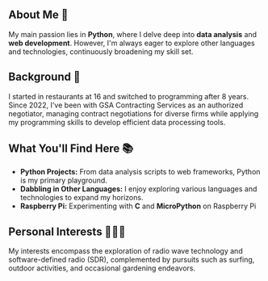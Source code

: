 

## About Me 🚀
My main passion lies in **Python**, where I delve deep into **data analysis** and **web development**. However, I'm always eager to explore other languages and technologies, continuously broadening my skill set.

## Background 💼
I started in restaurants at 16 and switched to programming after 8 years. Since 2022, I've been with GSA Contracting Services as an authorized negotiator, managing contract negotiations for diverse firms while applying my programming skills to develop efficient data processing tools.

## What You'll Find Here 📚
- **Python Projects:** From data analysis scripts to web frameworks, Python is my primary playground.
- **Dabbling in Other Languages:** I enjoy exploring various languages and technologies to expand my horizons.
- **Raspberry Pi:** Experimenting with **C** and **MicroPython** on Raspberry Pi

## Personal Interests 🌊🍳🌿
My interests encompass the exploration of radio wave technology and software-defined radio (SDR), complemented by pursuits
such as surfing, outdoor activities, and occasional gardening endeavors.

